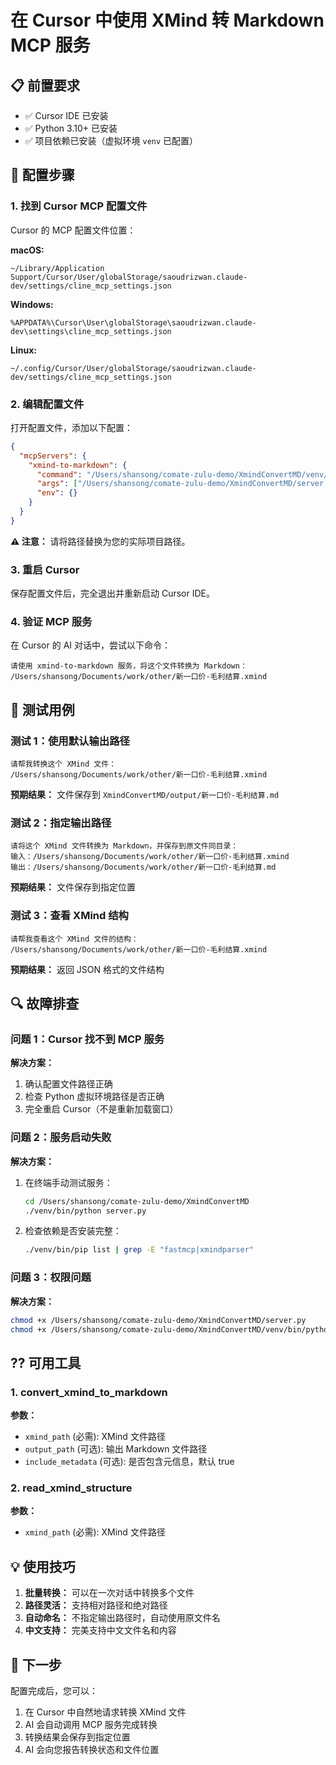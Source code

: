 # 在 Cursor 中使用 XMind 转 Markdown MCP 服务

## 📋 前置要求

- ✅ Cursor IDE 已安装
- ✅ Python 3.10+ 已安装
- ✅ 项目依赖已安装（虚拟环境 `venv` 已配置）

## 🔧 配置步骤

### 1. 找到 Cursor MCP 配置文件

Cursor 的 MCP 配置文件位置：

**macOS:**
```
~/Library/Application Support/Cursor/User/globalStorage/saoudrizwan.claude-dev/settings/cline_mcp_settings.json
```

**Windows:**
```
%APPDATA%\Cursor\User\globalStorage\saoudrizwan.claude-dev\settings\cline_mcp_settings.json
```

**Linux:**
```
~/.config/Cursor/User/globalStorage/saoudrizwan.claude-dev/settings/cline_mcp_settings.json
```

### 2. 编辑配置文件

打开配置文件，添加以下配置：

```json
{
  "mcpServers": {
    "xmind-to-markdown": {
      "command": "/Users/shansong/comate-zulu-demo/XmindConvertMD/venv/bin/python",
      "args": ["/Users/shansong/comate-zulu-demo/XmindConvertMD/server.py"],
      "env": {}
    }
  }
}
```

**⚠️ 注意：** 请将路径替换为您的实际项目路径。

### 3. 重启 Cursor

保存配置文件后，完全退出并重新启动 Cursor IDE。

### 4. 验证 MCP 服务

在 Cursor 的 AI 对话中，尝试以下命令：

```
请使用 xmind-to-markdown 服务，将这个文件转换为 Markdown：
/Users/shansong/Documents/work/other/新一口价-毛利结算.xmind
```

## 🧪 测试用例

### 测试 1：使用默认输出路径

```
请帮我转换这个 XMind 文件：
/Users/shansong/Documents/work/other/新一口价-毛利结算.xmind
```

**预期结果：** 文件保存到 `XmindConvertMD/output/新一口价-毛利结算.md`

### 测试 2：指定输出路径

```
请将这个 XMind 文件转换为 Markdown，并保存到原文件同目录：
输入：/Users/shansong/Documents/work/other/新一口价-毛利结算.xmind
输出：/Users/shansong/Documents/work/other/新一口价-毛利结算.md
```

**预期结果：** 文件保存到指定位置

### 测试 3：查看 XMind 结构

```
请帮我查看这个 XMind 文件的结构：
/Users/shansong/Documents/work/other/新一口价-毛利结算.xmind
```

**预期结果：** 返回 JSON 格式的文件结构

## 🔍 故障排查

### 问题 1：Cursor 找不到 MCP 服务

**解决方案：**
1. 确认配置文件路径正确
2. 检查 Python 虚拟环境路径是否正确
3. 完全重启 Cursor（不是重新加载窗口）

### 问题 2：服务启动失败

**解决方案：**
1. 在终端手动测试服务：
   ```bash
   cd /Users/shansong/comate-zulu-demo/XmindConvertMD
   ./venv/bin/python server.py
   ```
2. 检查依赖是否安装完整：
   ```bash
   ./venv/bin/pip list | grep -E "fastmcp|xmindparser"
   ```

### 问题 3：权限问题

**解决方案：**
```bash
chmod +x /Users/shansong/comate-zulu-demo/XmindConvertMD/server.py
chmod +x /Users/shansong/comate-zulu-demo/XmindConvertMD/venv/bin/python
```

## ?? 可用工具

### 1. convert_xmind_to_markdown

**参数：**
- `xmind_path` (必需): XMind 文件路径
- `output_path` (可选): 输出 Markdown 文件路径
- `include_metadata` (可选): 是否包含元信息，默认 true

### 2. read_xmind_structure

**参数：**
- `xmind_path` (必需): XMind 文件路径

## 💡 使用技巧

1. **批量转换：** 可以在一次对话中转换多个文件
2. **路径灵活：** 支持相对路径和绝对路径
3. **自动命名：** 不指定输出路径时，自动使用原文件名
4. **中文支持：** 完美支持中文文件名和内容

## 🎯 下一步

配置完成后，您可以：
1. 在 Cursor 中自然地请求转换 XMind 文件
2. AI 会自动调用 MCP 服务完成转换
3. 转换结果会保存到指定位置
4. AI 会向您报告转换状态和文件位置